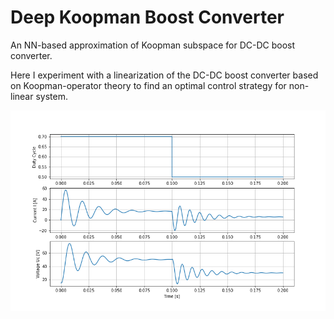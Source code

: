 # Deep Koopman Boost Converter
An NN-based approximation of Koopman subspace for DC-DC boost converter.

Here I experiment with a linearization of the DC-DC boost converter based on Koopman-operator theory to find an optimal control strategy for non-linear system.

![](https://raw.githubusercontent.com/Antomax/DeepKoopmanBoostConverter/master/boost/StepResponse.png)
